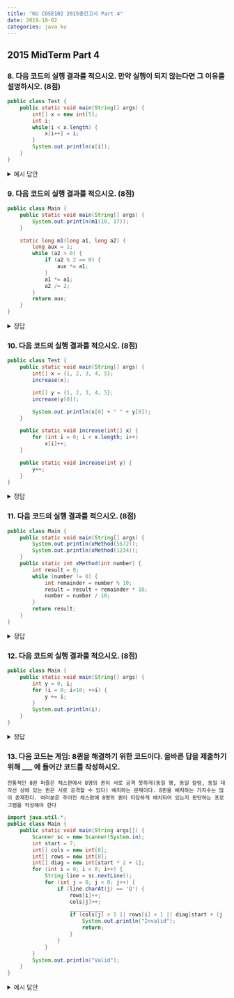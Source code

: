 ```yaml
---
title: "KU COSE102 2015중간고사 Part 4"
date: 2019-10-02
categories: java ku
---
```


## 2015 MidTerm Part 4

### 8. 다음 코드의 실행 결과를 적으시오. 만약 실행이 되지 않는다면 그 이유를 설명하시오. (8점)

~~~java
public class Test { 
    public static void main(String[] args) { 
        int[] x = new int[5]; 
        int i;
        while(i < x.length) {
            x[i++] = i;
        }
        System.out.println(x[i]);
    }
}
~~~

<details><summary>예시 답안</summary>

{% highlight text %}
(1) i가 초기화 되지 않았다.
(2) i를 초기화 했더라도 System.out.println(x[i])는 배열의 범위를 넘어선다.
{% endhighlight %}

</details>

### 9. 다음 코드의 실행 결과를 적으시오. (8점)

~~~java
public class Main {
    public static void main(String[] args) {
        System.out.println(m1(10, 17));
    }

    static long m1(long a1, long a2) {
        long aux = 1;
        while (a2 > 0) {
            if (a2 % 2 == 0) {
                aux *= a1;
            }
            a1 *= a1;
            a2 /= 2;
        }
        return aux;
    }
}
~~~

<details><summary>정답</summary>

{% highlight text %}
100000000000000 (10^14)
{% endhighlight %}

</details>

### 10. 다음 코드의 실행 결과를 적으시오. (8점)

~~~java
public class Test {
    public static void main(String[] args) {
        int[] x = {1, 2, 3, 4, 5};
        increase(x);

        int[] y = {1, 2, 3, 4, 5};
        increase(y[0]);

        System.out.println(x[0] + " " + y[0]);
    }

    public static void increase(int[] x) {
        for (int i = 0; i < x.length; i++)
            x[i]++;
    }

    public static void increase(int y) {
        y++;
    }
}
~~~

<details><summary>정답</summary>

{% highlight text %}
2 1
{% endhighlight %}

</details>

### 11. 다음 코드의 실행 결과를 적으시오. (8점)

~~~java
public class Main {
    public static void main(String[] args) {
        System.out.println(xMethod(5672));
        System.out.println(xMethod(1234));
    }
    public static int xMethod(int number) {
        int result = 0;
        while (number != 0) {
            int remainder = number % 10;
            result = result + remainder * 10;
            number = number / 10;
        }
        return result;
    }
}
~~~

<details><summary>정답</summary>

{% highlight text %}
200
100
{% endhighlight %}

</details>

### 12. 다음 코드의 실행 결과를 적으시오. (8점)

~~~java
public class Main {
    public static void main(String[] args) {
        int y = 0, i;
        for (i = 0; i<10; ++i) {
            y += i;
        }
        System.out.println(i);
    }
}
~~~

<details><summary>정답</summary>

{% highlight text %}
10
{% endhighlight %}

</details>

### 13. 다음 코드는 게임: 8퀸을 해결하기 위한 코드이다. 올바른 답을 제출하기 위해 ___ 에 들어간 코드를 작성하시오.

``전통적인 8퀸 퍼즐은 체스판에서 8명의 퀸이 서로 공격 못하게(동일 행, 동일 칼럼, 동일 대각선 상에 있는 퀸은 서로 공격할 수 있다) 배치하는 문제이다. 8퀸을 배치하는 가지수는 많이 존재한다. 여러분은 주어진 체스판에 8명의 퀸이 타당하게 배치되어 있는지 판단하는 프로그램을 작성해야 한다``
~~~java
import java.util.*;
public class Main {
    public static void main(String args[]) {
        Scanner sc = new Scanner(System.in);
        int start = 7;
        int[] cols = new int[8];
        int[] rows = new int[8];
        int[] diag = new int[start * 2 + 1];
        for (int i = 0; i < 8; i++) {
            String line = sc.nextLine();
            for (int j = 0; j < 8; j++) {
                if (line.charAt(j) == 'Q') {
                    rows[i]++;
                    cols[j]++;
                    ___________
                    if (cols[j] > 1 || rows[i] > 1 || diag[start + (j - i)] > 1) {
                        System.out.println("Invalid");
                        return;
                    }
                }
            }
        }
        System.out.println("Valid");
    }
}
~~~~

<details><summary>예시 답안</summary>

{% highlight java %}
diag[start+j-i]++;
{% endhighlight %}

</details>

